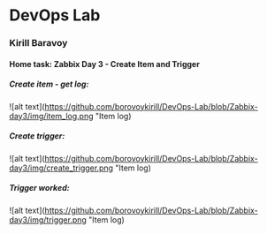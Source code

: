 # DevOps Lab
### Kirill Baravoy

#### Home task: Zabbix Day 3 - Create Item and Trigger

##### Create item - get log:
![alt text](https://github.com/borovoykirill/DevOps-Lab/blob/Zabbix-day3/img/item_log.png "Item log)
<br>
##### Create trigger:
![alt text](https://github.com/borovoykirill/DevOps-Lab/blob/Zabbix-day3/img/create_trigger.png "Item log)
<br>
##### Trigger worked:
![alt text](https://github.com/borovoykirill/DevOps-Lab/blob/Zabbix-day3/img/trigger.png "Item log)
